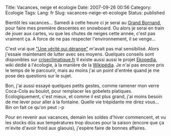 Title: Vacances, neige et écologie
Date: 2007-09-26 00:56
Category: Ecologie
Tags:
Lang: fr
Slug: vacances-neige-et-ecologie
Status: published

Bientôt les vacances... Samedi à cette heure ci je serai au [Grand
Bornand](http://www.legrandbornand.com/), pour faire mes première descentes en
snowboard. Ou alors je serai en train de jouer aux cartes, vu que les chutes de
neiges cette année, c'est pas vraiment ça. A force de ne pas respecter
l'environnement, il se venge...

C'est vrai que ["Une vérité qui
dérange"](http://www.allocine.fr/film/fichefilm_gen_cfilm=111289.html) m'avait
pas mal sensibilisé. Alors j'essaie maintenant de lutter avec ses moyens.
Quelques conseils sont disponibles sur
[criseclimatique.fr](http://www.criseclimatique.fr/) Il existe aussi aussi le
projet [Ekopedia](http://fr.ekopedia.org/Accueil), wiki dédié à l'écologie, à
la manière de la [Wikipédia](http://fr.wikipedia.org/). Je n'ai pas encore pris
le temps de le parcourir, mais au moins j'ai un point d'entrée quand je me pose
des questions sur le sujet.

Bon, j'ai aussi essayé quelques petits gestes, comme ramener mon verre
Coca-Cola au boulot, pour remplacer les gobelets platiques. Ecologiquement,
c'est mieux, et comme il est plus grand, j'ai moins besoin de me lever pour
aller à la fontaine. Quelle vie trépidante me direz vous... Bin on fait ce
qu'on peut :-p

Pour en revenir aux vacances, demain les soldes d'hiver commencent, et vu les
stocks dûs aux températures trop douces pour la saison (encore que ça m'évite
d'avoir froid aux glaouis), j'espère faire de bonnes affaires.
